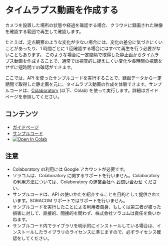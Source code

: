 # タイムラプス動画を作成する

カメラを設置した場所の状態や経過を確認する場合、クラウドに録画された映像を確認する範囲で再生して確認します。

たとえば、定点観察のような変化が少ない場合には、変化の差分に気づきにくいことがあったり、1 時間ごとに 1 回確認する場合にはすべて再生を行う必要がないこともあります。 このような場合に一定間隔で取得した静止画からタイムラプス動画を作成することで、通常では視覚的に捉えにくい変化や長時間の視聴をせずに短時間での確認ができます。

ここでは、API を使ったサンプルコードを実行することで、録画データから一定期間で取得した静止画を元に、タイムラプス動画の作成を体験できます。サンプルコードは、[Colaboratory](https://colab.research.google.com/) (以下、Colab) を使って実行します。詳細はガイドページを参照してください。

## コンテンツ
 -  [ガイドページ](https://users.soracom.io/ja-jp/guides/soracom-cloud-camera-services/api-examples-creating-time-lapse-video/)
-  [サンプルコード](https://github.com/soracom-labs/sora-cam-api-examples/tree/main/creating-time-lapse-video/)
- [![Open In Colab](https://colab.research.google.com/assets/colab-badge.svg)](https://colab.research.google.com/github/soracom-labs/sora-cam-api-examples/blob/master/creating-time-lapse-video/api-examples-creating-time-lapse-video.ipynb)

## 注意

- Colaboratory の利用には Google アカウントが必要です。
- ソラコムは、Colaboratory に関するサポートを行いません。Colaboratory の利用方法については、Colaboratory の運営会社へ [お問い合わせ](https://research.google.com/colaboratory/faq.html) ください。
- サンプルコードは、API の使いかたを紹介することを目的として提供されています。SORACOM サポートではサポートを行いません。
- サンプルコードを実行したことによる利用者自身、もしくは第三者が被った損害に対して、直接的、間接的を問わず、株式会社ソラコムは責任を負いかねます。
- サンブルコード内でライブラリを明示的にインストールしている場合は、インストールしたライブラリのライセンスに準じますので、必ずライセンス確認をしてください。